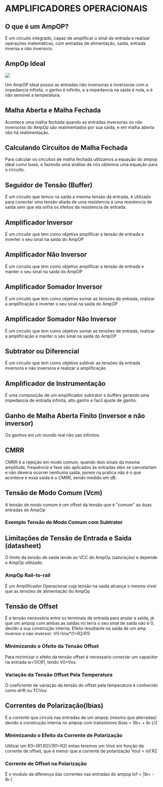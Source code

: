 # AMPLIFICADORES OPERACIONAIS

## O que é um AmpOP?
É um circuito integrado, capaz de amplificar o sinal de entrada e realizar operações matemáticas, com entradas de alimentação, saida, entrada inversa e não inversora.

## AmpOp Ideal
![](https://github.com/StanisLK/ELN22104_2020_2/blob/prof-lohmann-Alunos_01/Stanislau%20de%20Lira/Atividade%202%20-%20Amplificadores%20Operacionais/images/ampopideal.JPG)

Um AmpOP ideal possui as entradas não inversoras e inversoras com a impedancia infinita, o ganho é infinito, e a impedancia na saida é nula, e é não sensivel a temperatura.

## Malha Aberta e Malha Fechada
Acontece uma malha fechada quando as entradas inversoras ou não inversoras do AmpOp são realimentados por sua saída, e em malha aberta não há realimentação.

## Calculando Circuitos de Malha Fechada
Para calcular os circuitos de malha fechada utilizamos a equação do ampop ideal como base, e fazendo uma análise de nós obtemos uma equação para o circuito.
## Seguidor de Tensão (Buffer)
É um circuito que temos na saída a mesma tensão da entrada, é utilizado para conectar uma tensão aliada de uma resistencia a uma resistencia de saida sem que ela sofra os efeitos da resistencia de entrada.

## Amplificador Inversor
É um circuito que tem como objetivo amplificar a tensão de entrada e inverter o seu sinal na saida do AmpOP

## Amplificador Não Inversor
É um circuito que tem como objetivo amplificar a tensão de entrada e manter o seu sinal na saida do AmpOP

## Amplificador Somador Inversor
É um circuito que tem como objetivo somar as tensões de entrada, realizar a amplificação e inverter o seu sinal na saida do AmpOP

## Amplificador Somador Não Inversor
É um circuito que tem como objetivo somar as tensões de entrada, realizar a amplificação e manter o seu sinal na saida do AmpOP

## Subtrator ou Diferencial
É um circuito que tem como objetivo subtrair as tensões da entrada inversora e não inversora e realizar a amplificação 

## Amplificador de Instrumentação
É uma composição de um amplificador subtrator e buffers gerando uma impedancia de entrada infinita, alto ganho e facil ajuste de ganho.

## Ganho de Malha Aberta Finito (inversor e não inversor)
Os ganhos em um mundo real não sao infinitos.
## CMRR
CMRR é a rejeição em modo comum, quando dois sinais da mesma amplitude, frequência e fase são aplicados às entradas eles se cancelariam e não deveria ocorrer nenhuma saída, porem na pratica não é o que acontece e essa saída é o CMRR, sendo medido em dB.

## Tensão de Modo Comum (Vcm)
A tensão de modo comum é um offset da tensão que é "comum" as duas entradas do AmpOp

### Exemplo Tensão de Modo Comum com Subtrator

## Limitações de Tensão de Entrada e Saída (datasheet)
O limite da tensão de saida tende ao VCC do AmpOp (saturação) e depende o AmpOp utilizado.

### AmpOp Rail-to-rail
É um Amplificador Operacional cuja tensão na saída alcança o mesmo nível que as tensões de alimentação do AmpOp

## Tensão de Offset
É a tensão necessária entre os terminais de entrada para anular a saida, já que um ampop com ambas as saídas no terra o seu sinal de saída não é 0, devido a sua construção interna.
Efeito resultante na saída de um amp inversor e não inversor:
V0=Vos*(1+R2/R1)
### Minimizando o Ofeito da Tensão Offset
Para minimizar o efeito da tensão offset é necessario conectar um capacitor na entrada w=1/CR1, tendo V0=Vos.
### Variação da Tensão Offset Pela Temperatura
O coeficiente de variação da tensão do offset pela temperatura é conhecido como drift ou TCVos.
## Correntes de Polarização(Ibias)
É a corrente que circula nas entradas de um ampop (mesmo que aterradas) devido a construção interna no ampop com transistores
Ibias = (Ib+ + Ib-)/2

### Minimizando o Efeito da Corrente de Polarização
Utilizar um R3=(R1.R2)/(R1+R2) entao teremos um Vout em função da corrente de offset, que é menor que a corrente de polarização Vout = Iof.R2

### Corrente de Offset na Polarização
É o modulo da diferença das correntes nas entradas do ampop Iof = |Ib+ - Ib-|


